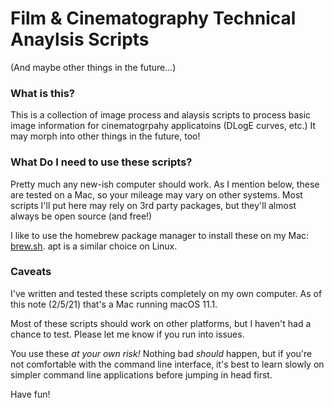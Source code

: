 # Film & Cinematography Technical Anaylsis Scripts
(And maybe other things in the future...)

### What is this?
This is a collection of image process and alaysis scripts to process basic image information for cinematogrpahy applicatoins (DLogE curves, etc.)  It may morph into other things in the future, too!

### What Do I need to use these scripts?
Pretty much any new-ish computer should work.  As I mention below, these are tested on a Mac, so your mileage may vary on other systems.  Most scripts I'll put here may rely on 3rd party packages, but they'll almost always be open source (and free!)

I like to use the homebrew package manager to install these on my Mac: [brew.sh](https://brew.sh).  apt is a similar choice on Linux.

### Caveats
I've written and tested these scripts completely on my own computer.  As of this note (2/5/21) that's a Mac running macOS 11.1.

Most of these scripts should work on other platforms, but I haven't had a chance to test. Please let me know if you run into issues.

You use these _at your own risk!_  Nothing bad _should_ happen, but if you're not comfortable with the command line interface, it's best to learn slowly on simpler command line applications before jumping in head first.

Have fun!